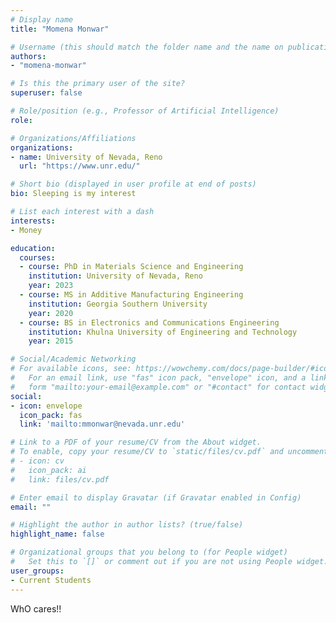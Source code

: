 ```yaml
---
# Display name
title: "Momena Monwar"

# Username (this should match the folder name and the name on publications)
authors:
- "momena-monwar"

# Is this the primary user of the site?
superuser: false

# Role/position (e.g., Professor of Artificial Intelligence)
role:

# Organizations/Affiliations
organizations:
- name: University of Nevada, Reno
  url: "https://www.unr.edu/"

# Short bio (displayed in user profile at end of posts)
bio: Sleeping is my interest

# List each interest with a dash
interests:
- Money

education:
  courses:
  - course: PhD in Materials Science and Engineering
    institution: University of Nevada, Reno
    year: 2023
  - course: MS in Additive Manufacturing Engineering
    institution: Georgia Southern University
    year: 2020
  - course: BS in Electronics and Communications Engineering
    institution: Khulna University of Engineering and Technology
    year: 2015

# Social/Academic Networking
# For available icons, see: https://wowchemy.com/docs/page-builder/#icons
#   For an email link, use "fas" icon pack, "envelope" icon, and a link in the
#   form "mailto:your-email@example.com" or "#contact" for contact widget.
social:
- icon: envelope
  icon_pack: fas
  link: 'mailto:mmonwar@nevada.unr.edu'

# Link to a PDF of your resume/CV from the About widget.
# To enable, copy your resume/CV to `static/files/cv.pdf` and uncomment the lines below.
# - icon: cv
#   icon_pack: ai
#   link: files/cv.pdf

# Enter email to display Gravatar (if Gravatar enabled in Config)
email: ""

# Highlight the author in author lists? (true/false)
highlight_name: false

# Organizational groups that you belong to (for People widget)
#   Set this to `[]` or comment out if you are not using People widget.
user_groups:
- Current Students
---
```


WhO cares!!